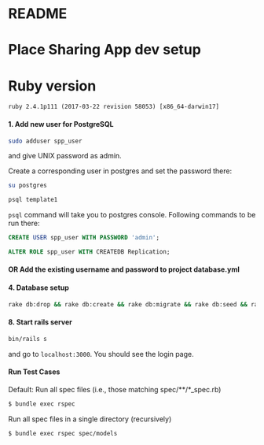 # README

# Place Sharing App dev setup

# Ruby version
```
ruby 2.4.1p111 (2017-03-22 revision 58053) [x86_64-darwin17]
```

#### 1. Add new user for PostgreSQL

```bash
sudo adduser spp_user
```
and give UNIX password as admin.

Create a corresponding user in postgres and set the password there:

```bash
su postgres

psql template1
```

`psql` command will take you to postgres console. Following commands to be run there:

```sql
CREATE USER spp_user WITH PASSWORD 'admin';

ALTER ROLE spp_user WITH CREATEDB Replication;
```
#### OR Add the existing username and password to project database.yml

#### 4. Database setup

```bash
rake db:drop && rake db:create && rake db:migrate && rake db:seed && rake db:test:prepare
```

#### 8. Start rails server

```bash
bin/rails s
```
and go to `localhost:3000`. You should see the login page.

#### Run Test Cases
Default: Run all spec files (i.e., those matching spec/**/*_spec.rb)
```bash
$ bundle exec rspec
```

Run all spec files in a single directory (recursively)
```bash
$ bundle exec rspec spec/models
```